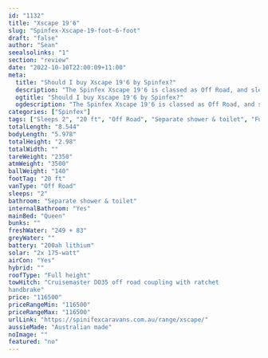 ```yaml
---
id: "1132"
title: "Xscape 19'6"
slug: "Spinfex-Xscape-19-foot-6-foot"
draft: "false"
author: "Sean"
seealsolinks: "1"
section: "review"
date: "2022-10-10T22:00:09+11:00"
meta:
  title: "Should I buy Xscape 19'6 by Spinfex?"
  description: "The Spinfex Xscape 19'6 is classed as Off Road, and sleeps 2 people. It is Australian made and comes in at 20 ft. It generally has Separate shower & toilet."
  ogtitle: "Should I buy Xscape 19'6 by Spinfex?"
  ogdescription: "The Spinfex Xscape 19'6 is classed as Off Road, and sleeps 2 people. It is Australian made and comes in at 20 ft. It generally has Separate shower & toilet."
categories: ["Spinfex"]
tags: ["Sleeps 2", "20 ft", "Off Road", "Separate shower & toilet", "Full height", "Over 100k", "Australian made"]
totalLength: "8.544"
bodyLength: "5.978"
totalHeight: "2.98"
totalWidth: ""
tareWeight: "2350"
atmWeight: "3500"
ballWeight: "140"
footTag: "20 ft"
vanType: "Off Road"
sleeps: "2"
bathroom: "Separate shower & toilet"
internalBathroom: "Yes"
mainBed: "Queen"
bunks: ""
freshWater: "249 + 83"
greyWater: ""
battery: "200ah lithium"
solar: "2x 175-watt"
airCon: "Yes"
hybrid: ""
roofType: "Full height"
towHitch: "Cruisemaster DO35 off road coupling with ratchet
handbrake"
price: "116500"
priceRangeMin: "116500"
priceRangeMax: "116500"
urlLink: "https://spinifexcaravans.com.au/range/xscape/"
aussieMade: "Australian made"
noImage: ""
featured: "no"
---
```

